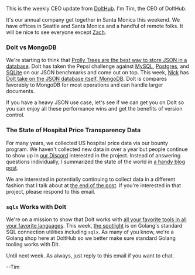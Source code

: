 This is the weekly CEO update from [DoltHub](https://www.dolthub.com/). I'm Tim, the CEO of DoltHub. 

It's our annual company get together in Santa Monica this weekend. We have offices in Seattle and Santa Monica and a handful of remote folks. It will be nice to see everyone except [Zach](https://www'dolthub.com/team#zach).

### Dolt vs MongoDB

We're starting to think that [Prolly Trees are the best way to store JSON in a database](https://www.dolthub.com/blog/2024-07-15-json-prolly-trees/). Dolt has taken the Pepsi challenge against [MySQL](https://www.dolthub.com/blog/2024-09-09-json-mysql-vs-dolt/), [Postgres](https://www.dolthub.com/blog/2024-09-22-json-postgres-vs-dolt/), and [SQLite](https://www.dolthub.com/blog/2024-11-18-json-sqlite-vs-dolt/) on our JSON benchmarks and come out on top. This week, [Nick](https://www.dolthub.com/team#nick) has [Dolt take on the JSON database itself, MongoDB](https://www.dolthub.com/blog/2025-01-30-json-mongodb-vs-dolt/). Dolt is compares favorably to MongoDB for most operations and can handle larger documents.

If you have a heavy JSON use case, let's see if we can get you on Dolt so you can enjoy all these performance wins and get the benefits of version control. 

### The State of Hospital Price Transparency Data

For many years, we collected US hospital price data via our bounty program. We haven't collected new data in over a year but people continue to show up in [our Discord](https://discord.gg/gqr7K4VNKe) interested in the project. Instead of answering questions individually, I summarized the state of the world in [a handy blog post](https://www.dolthub.com/blog/2025-01-28-state-of-hospital-price-transparency-data/). 

We are interested in potentially continuing to collect data in a different fashion that I talk about at [the end of the post](https://www.dolthub.com/blog/2025-01-28-state-of-hospital-price-transparency-data/#whats-next). If you're interested in that project, please respond to this email.

### `sqlx` Works with Dolt

We're on a mission to show that Dolt works with [all your favorite tools in all your favorite languages](https://docs.dolthub.com/guides/dolt-tested-apps). This week, [the spotlight](https://www.dolthub.com/blog/2025-01-24-go-sql-with-dolt/) is on Golang's standard SQL connection utilities including `sqlx`. As many of you know, we're a Golang shop here at DoltHub so we better make sure standard Golang tooling works with Dlt.

Until next week. As always, just reply to this email if you want to chat.

--Tim
